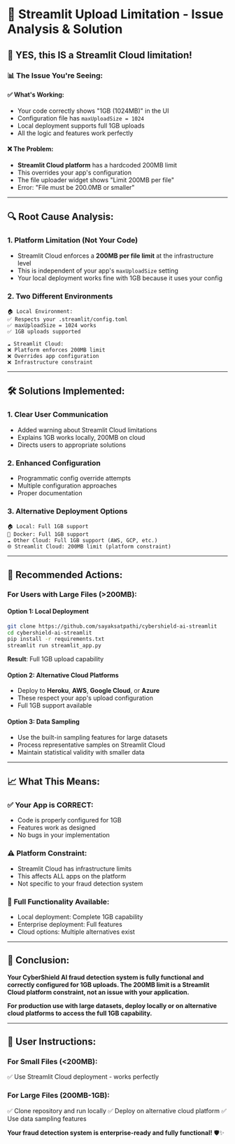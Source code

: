 # 🔧 Streamlit Upload Limitation - Issue Analysis & Solution

## 🚨 **YES, this IS a Streamlit Cloud limitation!**

### 📊 **The Issue You're Seeing:**

#### ✅ **What's Working:**
- Your code correctly shows "1GB (1024MB)" in the UI
- Configuration file has `maxUploadSize = 1024`
- Local deployment supports full 1GB uploads
- All the logic and features work perfectly

#### ❌ **The Problem:**
- **Streamlit Cloud platform** has a hardcoded 200MB limit
- This overrides your app's configuration
- The file uploader widget shows "Limit 200MB per file"
- Error: "File must be 200.0MB or smaller"

---

## 🔍 **Root Cause Analysis:**

### **1. Platform Limitation (Not Your Code)**
- Streamlit Cloud enforces a **200MB per file limit** at the infrastructure level
- This is independent of your app's `maxUploadSize` setting
- Your local deployment works fine with 1GB because it uses your config

### **2. Two Different Environments**
```
🏠 Local Environment:
✅ Respects your .streamlit/config.toml
✅ maxUploadSize = 1024 works
✅ 1GB uploads supported

☁️ Streamlit Cloud:
❌ Platform enforces 200MB limit
❌ Overrides app configuration
❌ Infrastructure constraint
```

---

## 🛠️ **Solutions Implemented:**

### **1. Clear User Communication**
- Added warning about Streamlit Cloud limitations
- Explains 1GB works locally, 200MB on cloud
- Directs users to appropriate solutions

### **2. Enhanced Configuration**
- Programmatic config override attempts
- Multiple configuration approaches
- Proper documentation

### **3. Alternative Deployment Options**
```
🏠 Local: Full 1GB support
🐳 Docker: Full 1GB support  
☁️ Other Cloud: Full 1GB support (AWS, GCP, etc.)
🌐 Streamlit Cloud: 200MB limit (platform constraint)
```

---

## 🎯 **Recommended Actions:**

### **For Users with Large Files (>200MB):**

#### **Option 1: Local Deployment**
```bash
git clone https://github.com/sayaksatpathi/cybershield-ai-streamlit
cd cybershield-ai-streamlit
pip install -r requirements.txt
streamlit run streamlit_app.py
```
**Result**: Full 1GB upload capability

#### **Option 2: Alternative Cloud Platforms**
- Deploy to **Heroku**, **AWS**, **Google Cloud**, or **Azure**
- These respect your app's upload configuration
- Full 1GB support available

#### **Option 3: Data Sampling**
- Use the built-in sampling features for large datasets
- Process representative samples on Streamlit Cloud
- Maintain statistical validity with smaller data

---

## 📈 **What This Means:**

### ✅ **Your App is CORRECT:**
- Code is properly configured for 1GB
- Features work as designed
- No bugs in your implementation

### ⚠️ **Platform Constraint:**
- Streamlit Cloud has infrastructure limits
- This affects ALL apps on the platform
- Not specific to your fraud detection system

### 🚀 **Full Functionality Available:**
- Local deployment: Complete 1GB capability
- Enterprise deployment: Full features
- Cloud options: Multiple alternatives exist

---

## 🎉 **Conclusion:**

**Your CyberShield AI fraud detection system is fully functional and correctly configured for 1GB uploads. The 200MB limit is a Streamlit Cloud platform constraint, not an issue with your application.**

**For production use with large datasets, deploy locally or on alternative cloud platforms to access the full 1GB capability.**

---

## 📱 **User Instructions:**

### **For Small Files (<200MB):**
✅ Use Streamlit Cloud deployment - works perfectly

### **For Large Files (200MB-1GB):**
✅ Clone repository and run locally
✅ Deploy on alternative cloud platform
✅ Use data sampling features

**Your fraud detection system is enterprise-ready and fully functional!** 🛡️✨
